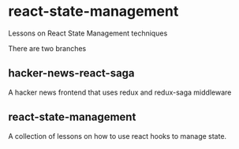 # react-state-management
Lessons on React State Management techniques

There are two branches

## hacker-news-react-saga

A hacker news frontend that uses redux and redux-saga middleware

## react-state-management

A collection of lessons on how to use react hooks to manage state.

